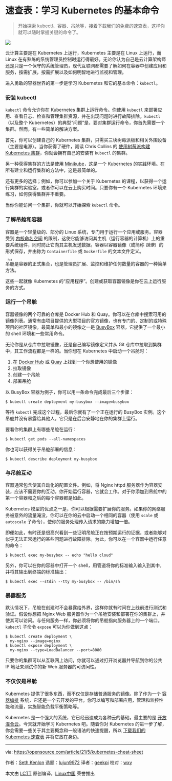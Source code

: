 [#]: subject: (Learn essential Kubernetes commands with a new cheat sheet)
[#]: via: (https://opensource.com/article/21/5/kubernetes-cheat-sheet)
[#]: author: (Seth Kenlon https://opensource.com/users/seth)
[#]: collector: (lujun9972)
[#]: translator: (geekpi)
[#]: reviewer: (wxy)
[#]: publisher: (wxy)
[#]: url: (https://linux.cn/article-13390-1.html)

速查表：学习 Kubernetes 的基本命令
======

> 开始探索 kubectl、容器、吊舱等，接着下载我们的免费的速查表，这样你就可以随时掌握关键的命令了。

![](https://img.linux.net.cn/data/attachment/album/202105/14/144523ynjr88nm4oaa7nzn.jpg)

云计算主要是在 Kubernetes 上运行，Kubernetes 主要是在 Linux 上运行，而 Linux 在有熟练的系统管理员控制时运行得最好。无论你认为自己是云计算架构师还是只是一个保守的系统管理员，现代互联网都需要了解如何在容器中创建应用和服务，按需扩展，按需扩展以及如何明智地进行监视和管理。

进入勇敢的容器世界的第一步是学习 Kubernetes 和它的基本命令：`kubectl`。

### 安装 kubectl

`kubectl` 命令允许你在 Kubernetes 集群上运行命令。你使用 `kubectl` 来部署应用、查看日志、检查和管理集群资源，并在出现问题时进行故障排除。`kubectl`（以及整个 Kubernetes）的典型“问题”是，要对集群运行命令，你首先需要一个集群。然而，有一些简单的解决方案。

首先，你可以创建自己的 Kubernetes 集群，只需买三块树莓派板和相关外围设备（主要是电源）。当你获得了硬件，阅读 Chris Collins 的 [使用树莓派构建 Kubernetes 集群][2]，你就会拥有自己的安装有 `kubectl` 的集群。

另一种获得集群的方法是使用 [Minikube][3]，这是一个 Kubernetes 的实践环境。在所有建立和运行集群的方法中，这是最简单的。

还有更多的选择；例如，你可以参加一个关于 Kubernetes 的课程，以获得一个运行集群的实验室，或者你可以在云上购买时间。只要你有一个 Kubernetes 环境来练习，如何获得集群并不重要。

当你你能访问一个集群，你就可以开始探索 `kubectl` 命令。

### 了解吊舱和容器

容器是一个轻量级的、部分的 Linux 系统，专门用于运行一个应用或服务。容器受到 [内核命名空间][4] 的限制，这使它能够访问其主机（运行容器的计算机）上的重要系统组件，同时防止它向其主机发送数据。容器以容器镜像（或简称 _镜像_）的形式保存，并由称为 `Containerfile` 或 `Dockerfile` 的文本文件定义。

<ruby>吊舱<rt>Pod</rt></ruby>是容器的正式集合，也是管理员扩展、监控和维护任何数量的容器的一种简单方法。

这些一起就像 Kubernetes 的“应用程序”。创建或获取容器镜像是你在云上运行服务的方式。

### 运行一个吊舱

容器镜像的两个可靠的仓库是 Docker Hub 和 Quay。你可以在仓库中搜索可用的镜像列表。通常有由项目提供的大型项目的官方镜像，也有专门的、定制的或特殊项目的社区镜像。最简单和最小的镜像之一是 [BusyBox][5] 容器，它提供了一个最小的 shell 环境和一些常用命令。

无论你是从仓库中拉取镜像，还是自己编写镜像定义并从 Git 仓库中拉取到集群中，其工作流程都是一样的。当你想在 Kubernetes 中启动一个吊舱时：

  1. 在 [Docker Hub][6] 或 [Quay][7] 上找到一个你想使用的镜像
  2. 拉取镜像
  3. 创建一个吊舱
  4. 部署吊舱

以 BusyBox 容器为例子，你可以用一条命令完成最后三个步骤：

```
$ kubectl create deployment my-busybox --image=busybox
```

等待 `kubectl` 完成这个过程，最后你就有了一个正在运行的 BusyBox 实例。这个吊舱并没有暴露给其他人。它只是在后台安静地在你的集群上运行。

要看你的集群上有哪些吊舱在运行：

```
$ kubectl get pods --all-namespaces
```

你也可以获得关于吊舱部署的信息：

```
$ kubectl describe deployment my-busybox
```

### 与吊舱互动

容器通常包含使其自动化的配置文件。例如，将 Nginx httpd 服务器作为容器安装，应该不需要你的互动。你开始运行容器，它就会工作。对于你添加到吊舱中的第一个容器和之后的每个容器都是如此。

Kubernetes 模型的优点之一是，你可以根据需要扩展你的服务。如果你的网络服务被意外的流量淹没，你可以在你的云中启动一个相同的容器（使用 `scale` 或 `autoscale` 子命令），使你的服务处理传入请求的能力增加一倍。

即便如此，有时还是很高兴看到一些证明吊舱正在按预期运行的证据，或者能够对似乎无法正常运行的某些问题进行故障排除。为此，你可以在一个容器中运行任意的命令：

```
$ kubectl exec my-busybox -- echo "hello cloud"
```

另外，你可以在你的容器中打开一个 shell，用管道将你的标准输入输入到其中，并将其输出到终端的标准输出：

```
$ kubectl exec --stdin --tty my-busybox -- /bin/sh
```

### 暴露服务

默认情况下，吊舱在创建时不会暴露给外界，这样你就有时间在上线前进行测试和验证。假设你想把 Nginx Web 服务器作为一个吊舱安装和部署在你的集群上，并使其可以访问。与任何服务一样，你必须将你的吊舱指向服务器上的一个端口。`kubectl` 子命令 `expose` 可以为你做到这点：

```
$ kubectl create deployment \
  my-nginx --image=nginx
$ kubectl expose deployment \
  my-nginx --type=LoadBalancer --port=8080
```

只要你的集群可以从互联网上访问，你就可以通过打开浏览器并导航到你的公共 IP 地址来测试你的新 Web 服务器的可访问性。

### 不仅仅是吊舱

Kubernetes 提供了很多东西，而不仅仅是存储普通服务的镜像。除了作为一个 [容器编排][8] 系统，它还是一个云开发的平台。你可以编写和部署应用，管理和监控性能和流量，实施智能负载平衡策略等。

Kubernetes 是一个强大的系统，它已经迅速成为各种云的基础，最主要的是 [开放混合云][9]。今天就开始学习 Kubernetes 吧。随着你对 Kubernetes 的进一步了解，你会需要一些关于其主要概念和一般语法的快速提醒，所以 [下载我们的 Kubernetes 速查表][10] 并将它放在身边。

--------------------------------------------------------------------------------

via: https://opensource.com/article/21/5/kubernetes-cheat-sheet

作者：[Seth Kenlon][a]
选题：[lujun9972][b]
译者：[geekpi](https://github.com/geekpi)
校对：[wxy](https://github.com/wxy)

本文由 [LCTT](https://github.com/LCTT/TranslateProject) 原创编译，[Linux中国](https://linux.cn/) 荣誉推出

[a]: https://opensource.com/users/seth
[b]: https://github.com/lujun9972
[1]: https://opensource.com/sites/default/files/styles/image-full-size/public/lead-images/coverimage_cheat_sheet.png?itok=lYkNKieP (Cheat Sheet cover image)
[2]: https://opensource.com/article/20/6/kubernetes-raspberry-pi
[3]: https://opensource.com/article/18/10/getting-started-minikube
[4]: https://opensource.com/article/19/10/namespaces-and-containers-linux
[5]: https://www.busybox.net/
[6]: http://hub.docker.com
[7]: http://quay.io
[8]: https://opensource.com/article/20/11/orchestration-vs-automation
[9]: https://opensource.com/article/20/10/keep-cloud-open
[10]: https://opensource.com/downloads/kubernetes-cheat-sheet
